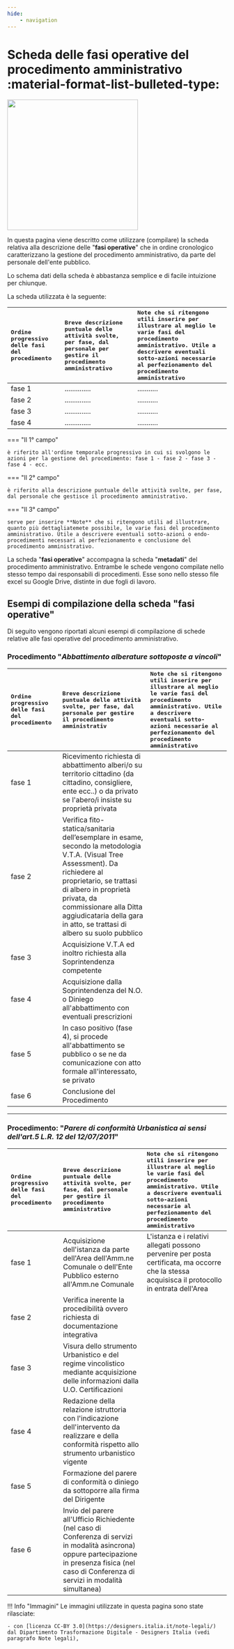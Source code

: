 ```yaml
---
hide:
    - navigation
---
```




# Scheda delle fasi operative del procedimento amministrativo :material-format-list-bulleted-type:

<img src="https://raw.githubusercontent.com/UO-TransizioneDigitaleComunePalermo/mappatura-procedimenti-amministrativi/main/docs/img/kit_prototipazione_flussi.png" width=300; > </img>

In questa pagina viene descritto come utilizzare (compilare) la scheda relativa alla descrizione delle "**fasi operative**" che in ordine cronologico caratterizzano la gestione del procedimento amministrativo, da parte del personale dell'ente pubblico.

Lo schema dati della scheda è abbastanza semplice e di facile intuizione per chiunque.

La scheda utilizzata è la seguente:

| <kbd>Ordine progressivo delle fasi del procedimento</kbd> | <kbd>Breve descrizione puntuale delle attività svolte, per fase, dal personale per gestire il procedimento amministrativo</kbd> | <kbd>Note che si ritengono utili inserire per illustrare al meglio le varie fasi del procedimento amministrativo. Utile a descrivere eventuali sotto-azioni necessarie al perfezionamento del procedimento amministrativo</kbd> |
|:-----|:-----|:-----|
| fase 1 | .............. | ........... |
| fase 2 | .............. | ........... |
| fase 3 | .............. | ........... |
| fase 4 | .............. | ........... |


=== "Il 1° campo"

    è riferito all'ordine temporale progressivo in cui si svolgono le azioni per la gestione del procedimento: fase 1 - fase 2 - fase 3 - fase 4 - ecc.

=== "Il 2° campo"

    è riferito alla descrizione puntuale delle attività svolte, per fase, dal personale che gestisce il procedimento amministrativo.

=== "Il 3° campo"

    serve per inserire **Note** che si ritengono utili ad illustrare, quanto più dettagliatemete possibile, le varie fasi del procedimento amministrativo. Utile a descrivere eventuali sotto-azioni o endo-procedimenti necessari al perfezionamento e conclusione del procedimento amministrativo.


La scheda "**fasi operative**" accompagna la scheda "**metadati**" del procedimento amministrativo. Entrambe le schede vengono compilate nello stesso tempo dai responsabili di procedimenti. Esse sono nello stesso file excel su Google Drive, distinte in due fogli di lavoro. 


## Esempi di compilazione della scheda "fasi operative"
Di seguito vengono riportati alcuni esempi di compilazione di schede relative alle fasi operative del procedimento amministrativo.


### Procedimento "*Abbattimento alberature sottoposte a vincoli*"

| <kbd>Ordine progressivo delle fasi del procedimento</kbd> | <kbd>Breve descrizione puntuale delle attività svolte, per fase, dal personale per gestire il procedimento amministrativ</kbd> | <kbd>Note che si ritengono utili inserire per illustrare al meglio le varie fasi del procedimento amministrativo. Utile a descrivere eventuali sotto-azioni necessarie al perfezionamento del procedimento amministrativo</kbd> |
|:-----|:-----|:-----|
|fase 1| Ricevimento richiesta di abbattimento alberi/o su territorio cittadino (da cittadino, consigliere, ente ecc..) o da privato se l'abero/i insiste su proprietà privata| |
|fase 2| Verifica fito-statica/sanitaria dell’esemplare in esame, secondo la metodologia V.T.A. (Visual Tree Assessment). Da richiedere al proprietario, se trattasi di albero in proprietà privata, da commissionare alla Ditta aggiudicataria della gara in atto, se trattasi di albero su suolo pubblico|  |
|fase 3| Acquisizione V.T.A ed inoltro richiesta alla Soprintendenza competente|  |
|fase 4| Acquisizione dalla Soprintendenza del N.O. o Diniego all'abbattimento con eventuali prescrizioni|  | 
|fase 5| In caso positivo (fase 4), si procede all'abbattimento se pubblico o se ne da comunicazione con atto formale all'interessato, se privato | |
|fase 6| Conclusione del Procedimento|  |

---

### Procedimento: "*Parere di conformità Urbanistica  ai sensi dell'art.5 L.R. 12 del 12/07/2011*"

| <kbd>Ordine progressivo delle fasi del procedimento</kbd> | <kbd>Breve descrizione puntuale delle attività svolte, per fase, dal personale per gestire il procedimento amministrativo</kbd> | <kbd>Note che si ritengono utili inserire per illustrare al meglio le varie fasi del procedimento amministrativo. Utile a descrivere eventuali sotto-azioni necessarie al perfezionamento del procedimento amministrativo</kbd> |
|:-----|:-----|:-----|
|fase 1|Acquisizione dell'istanza da parte dell'Area dell'Amm.ne Comunale o dell'Ente Pubblico esterno all'Amm.ne Comunale  | L'istanza e i relativi allegati possono pervenire per posta certificata, ma occorre che la stessa acquisisca il protocollo in entrata dell'Area|
|fase 2| Verifica inerente la procedibilità ovvero richiesta di documentazione integrativa|  |
|fase 3| Visura dello strumento Urbanistico e del regime vincolistico mediante acquisizione delle informazioni dalla U.O. Certificazioni|  |
|fase 4| Redazione della relazione istruttoria con l'indicazione dell'intervento da realizzare e della  conformità rispetto allo strumento urbanistico vigente |  |
|fase 5| Formazione del parere di conformità  o diniego da sottoporre alla firma del Dirigente |  |
|fase 6| Invio del parere all'Ufficio Richiedente (nel caso di Conferenza di servizi in modalità asincrona) oppure partecipazione in presenza fisica (nel caso di Conferenza di servizi in modalità simultanea) |  |



!!! Info "Immagini" 
    Le immagini utilizzate in questa pagina sono state rilasciate: 
    
    - con [licenza CC-BY 3.0](https://designers.italia.it/note-legali/) dal Dipartimento Trasformazione Digitale - Designers Italia (vedi paragrafo Note legali), 
    






